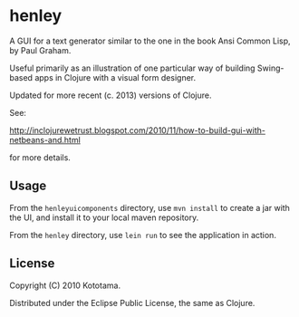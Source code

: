 henley
======

A GUI for a text generator similar to the one in the book Ansi Common Lisp, by Paul Graham. 

Useful primarily as an illustration of one particular way of building Swing-based apps in Clojure with a visual form designer.

Updated for more recent (c. 2013) versions of Clojure.

See:

http://inclojurewetrust.blogspot.com/2010/11/how-to-build-gui-with-netbeans-and.html

for more details.

## Usage

From the `henleyuicomponents` directory, use `mvn install` to create a jar with the UI, and install it to your local maven repository.

From the `henley` directory, use `lein run` to see the application in action.

## License

Copyright (C) 2010 Kototama.

Distributed under the Eclipse Public License, the same as Clojure.
